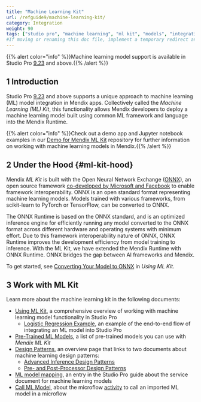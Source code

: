 ```yaml
---
title: "Machine Learning Kit"
url: /refguide9/machine-learning-kit/
category: Integration
weight: 90
tags: ["studio pro", "machine learning", "ml kit", "models", "integration"]
#If moving or renaming this doc file, implement a temporary redirect and let the respective team know they should update the URL in the product. See Mapping to Products for more details.
---
```

{{% alert color="info" %}}Machine learning model support is available in Studio Pro [9.23](/releasenotes/studio-pro/9.23/) and above.{{% /alert %}}

## 1 Introduction

Studio Pro [9.23](/releasenotes/studio-pro/9.23/) and above supports a unique approach to machine learning (ML) model integration in Mendix apps. Collectively called the *Machine Learning (ML) Kit*, this functionality allows Mendix developers to deploy a machine learning model built using common ML framework and language into the Mendix Runtime.

{{% alert color="info" %}}Check out a demo app and Jupyter notebook examples in our [Demo for Mendix ML Kit](https://github.com/mendix/mlkit-example-app) repository for further information on working with machine learning models in Mendix.{{% /alert %}}

## 2 Under the Hood {#ml-kit-hood}

Mendix *ML Kit* is built with the Open Neural Network Exchange ([ONNX](https://onnx.ai/)), an open source framework [co-developed by Microsoft and Facebook](https://azure.microsoft.com/en-us/blog/microsoft-and-facebook-create-open-ecosystem-for-ai-model-interoperability/) to enable framework interoperability. ONNX is an open standard format representing machine learning models. Models trained with various frameworks, from scikit-learn to PyTorch or TensorFlow, can be converted to ONNX.

The ONNX Runtime is based on the ONNX standard, and is an optimized inference engine for efficiently running any model converted to the ONNX format across different hardware and operating systems with minimum effort. Due to this framework interoperability nature of ONNX, ONNX Runtime improves the development efficiency from model training to inference. With the ML Kit, we have extended the Mendix Runtime with ONNX Runtime. ONNX bridges the gap between AI frameworks and Mendix.

To get started, see [Converting Your Model to ONNX](/refguide9/machine-learning-kit/using-ml-kit/#convert-ml-model) in *Using ML Kit*.

## 3 Work with ML Kit

Learn more about the machine learning kit in the following documents:

* [Using ML Kit](/refguide9/machine-learning-kit/using-ml-kit/), a comprehensive overview of working with machine learning model functionality in Studio Pro
    * [Logistic Regression Example](/refguide9/machine-learning-kit/using-ml-kit/logistic-regression/), an example of the end-to-end flow of integrating an ML model into Studio Pro
* [Pre-Trained ML Models](/refguide9/machine-learning-kit/pretrained-ml-models/), a list of pre-trained models you can use with *Mendix ML Kit*
* [Design Patterns](/refguide9/machine-learning-kit/design-patterns/), an overview page that links to two documents about machine learning design patterns:
    * [Advanced Inference Design Patterns](/refguide9/machine-learning-kit/design-patterns/advanced-inference/)
    * [Pre- and Post-Processor Design Patterns](/refguide9/machine-learning-kit/design-patterns/pre-post-processor-patterns/)
* [ML model mapping](/refguide9/ml-model-mapping/), an entry in the Studio Pro guide about the service document for machine learning models
* [Call ML Model](/refguide9/call-ml-model/), about the microflow [activity](/refguide9/activities/) to call an imported ML model in a microflow
